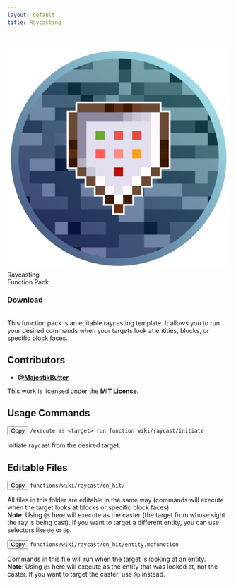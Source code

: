 ```yaml
---
layout: default
title: Raycasting
---
```


<br>

<div class="banner" data-year="2022">
        <div class="banner-inner">
            <img class="banner-logo" src="/assets/images/logo.png">
            <div class="banner-front">
                <span class="banner-game-title">Raycasting</span>
                <div class="tags">
                    <span class="tag">Function Pack</span>
                </div>
                <div class="card">
                    <h3 class="card-button-title">Download</h3>
                    <a href="https://github.com/BedrockCommands/developer-packs/releases/download/rc/Raycasting.FP.mcpack" 
                    class="stretched-link" 
                    target="_blank" 
                    rel="noopener noreferrer">
                    </a>
                </div>
            </div>
        </div>
    </div>
<br>
This function pack is an editable raycasting template. It allows you to run your desired commands when your targets look at entities, blocks, or specific block faces.

## Contributors

- **[@MajestikButter](https://github.com/MajestikButter/)**

This work is licensed under the **[MIT License](https://opensource.org/license/mit)**.

## Usage Commands

<div class="command-card">
  <div class="command-box">
    <button class="copy-button" onclick="copyCommand(this)">Copy</button>
    <code class="no-wrap">/execute as &lt;target&gt; run function wiki/raycast/initiate</code>
  </div>
  <p>
  Initiate raycast from the desired target.
  </p>
</div>

## Editable Files

<div class="command-card">
  <div class="command-box">
    <button class="copy-button" onclick="copyCommand(this)">Copy</button>
    <code class="no-wrap folder">functions/wiki/raycast/on_hit/</code>
  </div>
  <p>
  All files in this folder are editable in the same way (commands will execute when the target looks at blocks or specific block faces).<br><strong>Note</strong>: Using <code>@s</code> here will execute as the caster (the target from whose sight the ray is being cast). If you want to target a different entity, you can use selectors like <code>@e</code> or <code>@p</code>.
  </p>
</div>

<div class="command-card">
  <div class="command-box">
    <button class="copy-button" onclick="copyCommand(this)">Copy</button>
    <code class="no-wrap file">functions/wiki/raycast/on_hit/entity.mcfunction</code>
  </div>
  <p>
  Commands in this file will run when the target is looking at an entity.<br><strong>Note</strong>: Using <code>@s</code> here will execute as the entity that was looked at, not the caster. If you want to target the caster, use <code>@p</code> instead.
  </p>
</div>